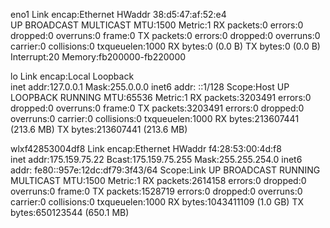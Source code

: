 eno1      Link encap:Ethernet  HWaddr 38:d5:47:af:52:e4  
          UP BROADCAST MULTICAST  MTU:1500  Metric:1
          RX packets:0 errors:0 dropped:0 overruns:0 frame:0
          TX packets:0 errors:0 dropped:0 overruns:0 carrier:0
          collisions:0 txqueuelen:1000 
          RX bytes:0 (0.0 B)  TX bytes:0 (0.0 B)
          Interrupt:20 Memory:fb200000-fb220000 

lo        Link encap:Local Loopback  
          inet addr:127.0.0.1  Mask:255.0.0.0
          inet6 addr: ::1/128 Scope:Host
          UP LOOPBACK RUNNING  MTU:65536  Metric:1
          RX packets:3203491 errors:0 dropped:0 overruns:0 frame:0
          TX packets:3203491 errors:0 dropped:0 overruns:0 carrier:0
          collisions:0 txqueuelen:1000 
          RX bytes:213607441 (213.6 MB)  TX bytes:213607441 (213.6 MB)

wlxf42853004df8 Link encap:Ethernet  HWaddr f4:28:53:00:4d:f8  
          inet addr:175.159.75.22  Bcast:175.159.75.255  Mask:255.255.254.0
          inet6 addr: fe80::957e:12dc:df79:3f43/64 Scope:Link
          UP BROADCAST RUNNING MULTICAST  MTU:1500  Metric:1
          RX packets:2614158 errors:0 dropped:0 overruns:0 frame:0
          TX packets:1528719 errors:0 dropped:0 overruns:0 carrier:0
          collisions:0 txqueuelen:1000 
          RX bytes:1043411109 (1.0 GB)  TX bytes:650123544 (650.1 MB)

